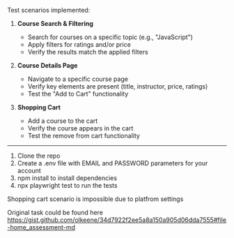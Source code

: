 Test scenarios implemented:  

1. **Course Search & Filtering**
   - Search for courses on a specific topic (e.g., "JavaScript")
   - Apply filters for ratings and/or price
   - Verify the results match the applied filters

2. **Course Details Page**
   - Navigate to a specific course page
   - Verify key elements are present (title, instructor, price, ratings)
   - Test the "Add to Cart" functionality

3. **Shopping Cart**
   - Add a course to the cart
   - Verify the course appears in the cart
   - Test the remove from cart functionality

----


1. Clone the repo
2. Create a .env file with EMAIL and PASSWORD parameters for your account
3. npm install to install dependencies
4. npx playwright test to run the tests

Shopping cart scenario is impossible due to platfrom settings

Original task could be found here https://gist.github.com/olkeene/34d7922f2ee5a8a150a905d06dda7555#file-home_assessment-md